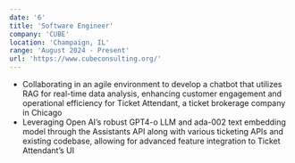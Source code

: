 ```yaml
---
date: '6'
title: 'Software Engineer'
company: 'CUBE'
location: 'Champaign, IL'
range: 'August 2024 - Present'
url: 'https://www.cubeconsulting.org/'
---
```


- Collaborating in an agile environment to develop a chatbot that utilizes RAG for real-time data analysis, enhancing customer engagement and operational efficiency for Ticket Attendant, a ticket brokerage company in Chicago
- Leveraging Open AI’s robust GPT4-o LLM and ada-002 text embedding model through the Assistants API along with various ticketing APIs and existing codebase, allowing for advanced feature integration to Ticket Attendant’s UI
